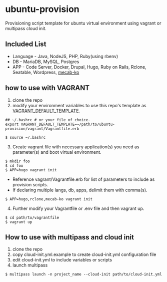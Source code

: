 # ubuntu-provision
Provisioning script template for ubuntu virtual environment using vagrant or multipass cloud init.

## Included List
* Language - Java, NodeJS, PHP, Ruby(using rbenv)
* DB - MariaDB, MySQL, Postgres
* APP - Code Server, Docker, Drupal, Hugo, Ruby on Rails, Rclone, Seatable, Wordpress, [mecab-ko](https://bitbucket.org/eunjeon/mecab-ko/src/master/README.md)

## how to use with VAGRANT
1. clone the repo
2. modify your environment variables to use this repo's template as [VAGRANT_DEFAULT_TEMPLATE](https://www.vagrantup.com/docs/other/environmental-variables#vagrant_default_template).

```
## ~/.bashrc # or your file of choice.
export VAGRANT_DEFAULT_TEMPLATE=~/path/to/ubuntu-provision/vagrant/Vagrantfile.erb
```

```
$ source ~/.bashrc
```

3. Create vagrant file with necessary application(s) you need as parameter(s) and boot virtual environment. 
```
$ mkdir foo
$ cd foo
$ APP=hugo vagrant init
```
* Reference vagrant/Vagrantfile.erb for list of parameters to include as provision scripts.
* If declaring multiple langs, db, apps, delimit them with comma(s).
```
$ APP=hugo,rclone,mecab-ko vagrant init
```

4. Further modify your Vagrantfile or .env file and then vagrant up.
```
$ cd path/to/vagrantfile
$ vagrant up 
```

## How to use with multipass and cloud init
1. clone the repo
2. copy cloud-init.yml.example to create cloud-init.yml configuration file
3. edit cloud-init.yml to include variables or scripts
4. launch multipass 
```
$ multipass launch -n project_name --cloud-init path/to/cloud-init.yml
```
